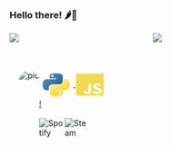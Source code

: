 ### Hello there! 🌶️🔺
<div align="center">
  <a href="https://github.com/FelipeWasTaken">
  <img align="left" height="180em" src="https://github-readme-stats.vercel.app/api?username=FelipeWasTaken&show_icons=true&theme=tokyonight&include_all_commits=true&count_private=true"/>
  <img height="180em" src="https://i.pinimg.com/564x/11/05/4a/11054a387cbb0c93cb0112308c31935e.jpg"/>
</div>
  
##
  
 <div style="display: inline_block"><br>
  <img align="center" alt="Python" height="50" width="60" src="https://raw.githubusercontent.com/devicons/devicon/master/icons/python/python-original.svg"> 
  <img align="center" alt="Js" height="40" width="50" src="https://raw.githubusercontent.com/devicons/devicon/master/icons/javascript/javascript-plain.svg">
  <img align="left" alt="pic" height="150" style="border-radius:80px;" src="https://i.pinimg.com/564x/c8/1a/9b/c81a9bf2a3d597bc95e28f979dd41f33.jpg">
</div>!

<div style="display: inline_block"><br>
  <a href="https://open.spotify.com/user/21sza3rownj6aadwle5wwkjcq?si=c92aceb115624eaa">
  <img align="left" alt="Spotify" height="45" width="45" src="https://play-lh.googleusercontent.com/UrY7BAZ-XfXGpfkeWg0zCCeo-7ras4DCoRalC_WXXWTK9q5b0Iw7B0YQMsVxZaNB7DM" />
</div>
<div>
  <a href="steamcommunity.com/id/FelipeWasTaken">
  <img align="left" alt="Steam" height="45" width="45" src="https://upload.wikimedia.org/wikipedia/commons/c/c1/Steam_Logo.png"
</div>
